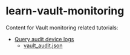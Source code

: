 # learn-vault-monitoring

Content for Vault monitoring related tutorials:

- [Query audit device logs](https://developer.hashicorp.com/vault/tutorials/monitoring/query-audit-device-logs)
  - [vault_audit.json](https://raw.githubusercontent.com/hashicorp/hashicorp-education/master/learn-vault-monitoring/vault_audit.json)
